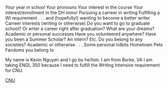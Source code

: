 Your year in school
Your pronouns
Your interest in the course
Your interest/enrollment in the DH minor
Pursuing a carreer in writing
Fulfilling a WI requirement . . . and (hopefully!) wanting to become a better writer
Carreer interests (writing or otherwise)
Do you want to go to graduate school? Or enter a career right after graduation? What are your dreams?
Academic or personal successes
Have you volunteered anywhere?
Have you been a Summer Scholar? An intern? Etc.
Do you belong to any societies? Academic or otherwise . . .
Some personal tidbits
Hometown
Pets
Fandoms you belong to

My name is Kevin Nguyen and I go by he/him. I am from Burke, VA I am taking ENGL 350 because I need to fulfill the Writing Intensive requirement for CNU. 

[CNU](https://github.com/kevinnguyen19/About-Me/blob/main/images/CNU.jpeg)








